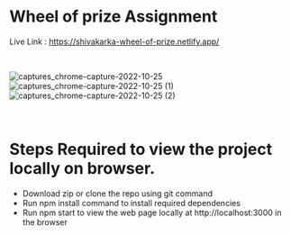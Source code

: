 # Wheel of prize Assignment

Live Link : https://shivakarka-wheel-of-prize.netlify.app/

<br>

![captures_chrome-capture-2022-10-25](https://user-images.githubusercontent.com/64298475/204031228-a5a92297-50f8-47f6-a911-293a42a4824d.png)
![captures_chrome-capture-2022-10-25 (1)](https://user-images.githubusercontent.com/64298475/204031236-9566dc3c-a60b-4dbb-862a-0354b99f8151.png)
![captures_chrome-capture-2022-10-25 (2)](https://user-images.githubusercontent.com/64298475/204031243-53c9bf0f-cc19-42c7-b509-310229b7770c.png)

<br>

# Steps Required to view the project locally on browser.
- Download zip or clone the repo using git command
- Run npm install command to install required dependencies
- Run npm start to view the web page locally at  http://localhost:3000 in the browser
